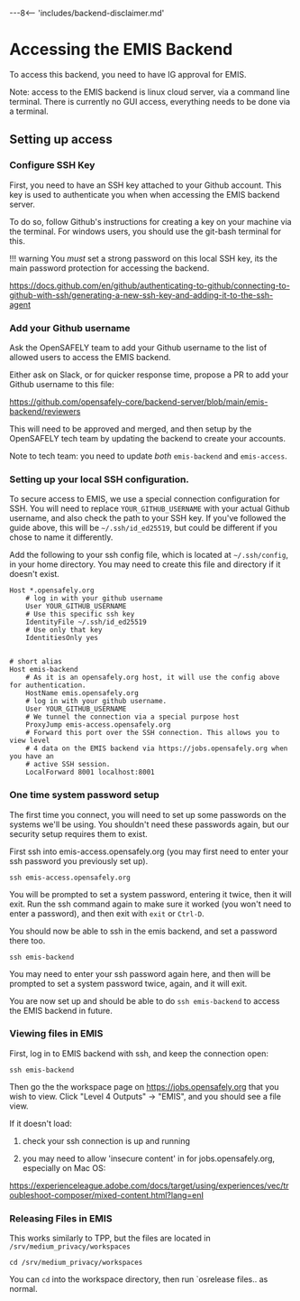 ---8<-- 'includes/backend-disclaimer.md'

# Accessing the EMIS Backend

To access this backend, you need to have IG approval for EMIS.

Note: access to the EMIS backend is linux cloud server, via a command line
terminal. There is currently no GUI access, everything needs to be done via
a terminal.


## Setting up access


### Configure SSH Key

First, you need to have an SSH key attached to your Github account. This key is
used to authenticate you when when accessing the EMIS backend server.

To do so, follow Github's instructions for creating a key on your machine via
the terminal. For windows users, you should use the git-bash terminal for this.

!!! warning
    You *must* set a strong password on this local SSH key, its the main
    password protection for accessing the backend.

<https://docs.github.com/en/github/authenticating-to-github/connecting-to-github-with-ssh/generating-a-new-ssh-key-and-adding-it-to-the-ssh-agent>


### Add your Github username

Ask the OpenSAFELY team to add your Github username to the list of allowed
users to access the EMIS backend.

Either ask on Slack, or for quicker response time, propose a PR to add your
Github username to this file:

<https://github.com/opensafely-core/backend-server/blob/main/emis-backend/reviewers>

This will need to be approved and merged, and then setup by the OpenSAFELY tech
team by updating the backend to create your accounts.

Note to tech team: you need to update *both* `emis-backend` and `emis-access`.

### Setting up your local SSH configuration.

To secure access to EMIS, we use a special connection configuration for SSH.
You will need to replace `YOUR_GITHUB_USERNAME` with your actual Github
username, and also check the path to your SSH key. If you've followed the guide
above, this will be `~/.ssh/id_ed25519`, but could be different if you chose to
name it differently.

Add the following to your ssh config file, which is located at `~/.ssh/config`,
in your home directory.  You may need to create this file and directory if it
doesn't exist.


```
Host *.opensafely.org
    # log in with your github username
    User YOUR_GITHUB_USERNAME
    # Use this specific ssh key
    IdentityFile ~/.ssh/id_ed25519
    # Use only that key
    IdentitiesOnly yes


# short alias
Host emis-backend
    # As it is an opensafely.org host, it will use the config above for authentication.
    HostName emis.opensafely.org
    # log in with your github username. 
    User YOUR_GITHUB_USERNAME
    # We tunnel the connection via a special purpose host 
    ProxyJump emis-access.opensafely.org
    # Forward this port over the SSH connection. This allows you to view level
    # 4 data on the EMIS backend via https://jobs.opensafely.org when you have an
    # active SSH session.
    LocalForward 8001 localhost:8001

```

### One time system password setup

The first time you connect, you will need to set up some passwords on the
systems we'll be using.  You shouldn't need these passwords again, but our
security setup requires them to exist.

First ssh into emis-access.opensafely.org (you may first need to enter your ssh password you previously set up).

`ssh emis-access.opensafely.org`

You will be prompted to set a system password, entering it twice, then it will
exit. Run the ssh command again to make sure it worked (you won't need to enter
a password), and then exit with `exit` or `Ctrl-D`.

You should now be able to ssh in the emis backend, and set a password there too.

`ssh emis-backend`

You may need to enter your ssh password again here, and then will be prompted to set a system password twice, again, and it will exit.

You are now set up and should be able to do `ssh emis-backend` to access the EMIS backend in future.


### Viewing files in EMIS

First, log in to EMIS backend with ssh, and keep the connection open:

`ssh emis-backend`


Then go the the workspace page on https://jobs.opensafely.org that you wish to
view. Click "Level 4 Outputs" -> "EMIS", and you should see a file view.

If it doesn't load:

1. check your ssh connection is up and running

2. you may need to allow 'insecure content' in for jobs.opensafely.org,
   especially on Mac OS:

https://experienceleague.adobe.com/docs/target/using/experiences/vec/troubleshoot-composer/mixed-content.html?lang=enI


### Releasing Files in EMIS

This works similarly to TPP, but the files are located in `/srv/medium_privacy/workspaces`

`cd /srv/medium_privacy/workspaces`

You can `cd` into the workspace directory, then run `osrelease files.. as normal.
